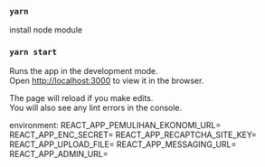 ### `yarn`
install node module
### `yarn start`

Runs the app in the development mode.\
Open [http://localhost:3000](http://localhost:3000) to view it in the browser.

The page will reload if you make edits.\
You will also see any lint errors in the console.

environment:
REACT_APP_PEMULIHAN_EKONOMI_URL=
REACT_APP_ENC_SECRET=
REACT_APP_RECAPTCHA_SITE_KEY=
REACT_APP_UPLOAD_FILE=
REACT_APP_MESSAGING_URL=
REACT_APP_ADMIN_URL=